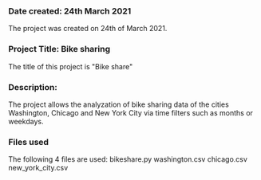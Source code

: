 ### Date created: 24th March 2021
The project was created on 24th of March 2021.

### Project Title: Bike sharing
The title of this project is "Bike share"

### Description:
The project allows the analyzation of bike sharing data of the cities Washington, Chicago and New York City via time filters such as months or weekdays.

### Files used
The following 4 files are used:
bikeshare.py
washington.csv
chicago.csv
new_york_city.csv
